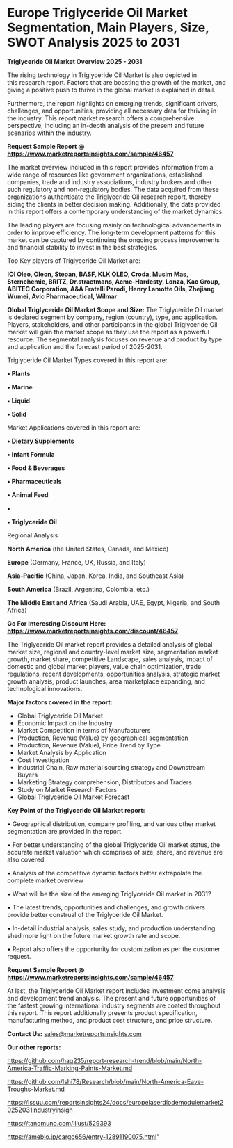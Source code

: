 # Europe Triglyceride Oil Market Segmentation, Main Players, Size, SWOT Analysis 2025 to 2031

<Strong> Triglyceride Oil Market Overview 2025 - 2031</strong>

The rising technology in Triglyceride Oil Market is also depicted in this research report. Factors that are boosting the growth of the market, and giving a positive push to thrive in the global market is explained in detail.

Furthermore, the report highlights on emerging trends, significant drivers, challenges, and opportunities, providing all necessary data for thriving in the industry. This report market research offers a comprehensive perspective, including an in-depth analysis of the present and future scenarios within the industry.

<strong>Request Sample Report @ <a href=https://www.marketreportsinsights.com/sample/46457>https://www.marketreportsinsights.com/sample/46457</a></strong>

The market overview included in this report provides information from a wide range of resources like government organizations, established companies, trade and industry associations, industry brokers and other such regulatory and non-regulatory bodies. The data acquired from these organizations authenticate the Triglyceride Oil research report, thereby aiding the clients in better decision making. Additionally, the data provided in this report offers a contemporary understanding of the market dynamics.

The leading players are focusing mainly on technological advancements in order to improve efficiency. The long-term development patterns for this market can be captured by continuing the ongoing process improvements and financial stability to invest in the best strategies.

Top Key players of Triglyceride Oil Market are:

<strong>IOI Oleo, Oleon, Stepan, BASF, KLK OLEO, Croda, Musim Mas, Sternchemie, BRITZ, Dr.straetmans, Acme-Hardesty, Lonza, Kao Group, ABITEC Corporation, A&A Fratelli Parodi, Henry Lamotte Oils, Zhejiang Wumei, Avic Pharmaceutical, Wilmar</strong>

<strong><b>Global Triglyceride Oil Market Scope and Size:</b></strong>
The Triglyceride Oil market is declared segment by company, region (country), type, and application. Players, stakeholders, and other participants in the global Triglyceride Oil market will gain the market scope as they use the report as a powerful resource. The segmental analysis focuses on revenue and product by type and application and the forecast period of 2025-2031.

Triglyceride Oil Market Types covered in this report are:

<strong>•  Plants

•  Marine

•  Liquid

•  Solid</strong>

Market Applications covered in this report are:

<strong>•  Dietary Supplements

•  Infant Formula

•  Food & Beverages

•  Pharmaceuticals

•  Animal Feed

•  

•  Triglyceride Oil</strong> 

Regional Analysis

<strong>North America</strong> (the United States, Canada, and Mexico)

<strong>Europe</strong> (Germany, France, UK, Russia, and Italy)

<strong>Asia-Pacific</strong> (China, Japan, Korea, India, and Southeast Asia)

<strong>South America</strong> (Brazil, Argentina, Colombia, etc.)

<strong>The Middle East and Africa</strong> (Saudi Arabia, UAE, Egypt, Nigeria, and South Africa)

<strong>Go For Interesting Discount Here: <a href=https://www.marketreportsinsights.com/discount/46457>https://www.marketreportsinsights.com/discount/46457</a></strong>

The Triglyceride Oil market report provides a detailed analysis of global market size, regional and country-level market size, segmentation market growth, market share, competitive Landscape, sales analysis, impact of domestic and global market players, value chain optimization, trade regulations, recent developments, opportunities analysis, strategic market growth analysis, product launches, area marketplace expanding, and technological innovations.

<strong><b>Major factors covered in the report:</b></strong>
<ul>
  <li>Global Triglyceride Oil Market </li>
  <li>Economic Impact on the Industry</li>
  <li>Market Competition in terms of Manufacturers</li>
  <li>Production, Revenue (Value) by geographical segmentation</li>
  <li>Production, Revenue (Value), Price Trend by Type</li>
  <li>Market Analysis by Application</li>
  <li>Cost Investigation</li>
  <li>Industrial Chain, Raw material sourcing strategy and Downstream Buyers</li>
  <li>Marketing Strategy comprehension, Distributors and Traders</li>
  <li>Study on Market Research Factors</li>
  <li>Global Triglyceride Oil Market Forecast</li>
</ul>

<strong><b>Key Point of the Triglyceride Oil Market report:</b></strong>

• Geographical distribution, company profiling, and various other market segmentation are provided in the report.

• For better understanding of the global Triglyceride Oil market status, the accurate market valuation which comprises of size, share, and revenue are also covered.

• Analysis of the competitive dynamic factors better extrapolate the complete market overview

• What will be the size of the emerging Triglyceride Oil market in 2031?

• The latest trends, opportunities and challenges, and growth drivers provide better construal of the Triglyceride Oil Market.

• In-detail industrial analysis, sales study, and production understanding shed more light on the future market growth rate and scope.

• Report also offers the opportunity for customization as per the customer request.

<strong>Request Sample Report @ <a href=https://www.marketreportsinsights.com/sample/46457>https://www.marketreportsinsights.com/sample/46457</a></strong>

At last, the Triglyceride Oil Market report includes investment come analysis and development trend analysis. The present and future opportunities of the fastest growing international industry segments are coated throughout this report. This report additionally presents product specification, manufacturing method, and product cost structure, and price structure.

<strong>Contact Us:</strong>
sales@marketreportsinsights.com

<strong>Our other reports:</strong>

<a href=https://github.com/haq235/report-research-trend/blob/main/North-America-Traffic-Marking-Paints-Market.md>https://github.com/haq235/report-research-trend/blob/main/North-America-Traffic-Marking-Paints-Market.md</a>

<a href=https://github.com/Ishi78/Research/blob/main/North-America-Eave-Troughs-Market.md>https://github.com/Ishi78/Research/blob/main/North-America-Eave-Troughs-Market.md</a>

<a href=https://issuu.com/reportsinsights24/docs/europelaserdiodemodulemarket20252031industryinsigh>https://issuu.com/reportsinsights24/docs/europelaserdiodemodulemarket20252031industryinsigh</a>

<a href=https://tanomuno.com/illust/529393>https://tanomuno.com/illust/529393</a>

<a href=https://ameblo.jp/cargo656/entry-12891190075.html>https://ameblo.jp/cargo656/entry-12891190075.html</a>"
